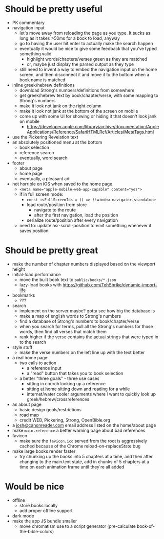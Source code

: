 # Should be pretty useful

- PK commentary
- navigation input
	- let's move away from reloading the page as you type.  It sucks as long as it takes >50ms for a book to load, anyway
	- go to having the user hit enter to actually make the search happen
	- eventually it would be nice to give some feedback that you've typed something valid
		- highlight words/chapters/verses green as they are matched
		- or, maybe just display the parsed output as they type
	- still need to invent a way to embed the navigation input on the home screen, and then disconnect it and move it to the bottom when a book name is matched
- inline greek/hebrew definitions
	- download Strong's numbers/definitions from somewhere
	- get greek/hebrew text by book/chapter/verse, with some mapping to Strong's numbers
	- make it look not jank on the right column
	- make it look not jank at the bottom of the screen on mobile
	- come up with some UI for showing or hiding it that doesn't look jank on mobile
		- https://developer.apple.com/library/archive/documentation/AppleApplications/Reference/SafariHTMLRef/Articles/MetaTags.html
- use the Pickering Revelation text
- an absolutely positioned menu at the bottom
	- book selection
	- reference search
	- eventually, word search
- footer
	- about page
	- home page
	- eventually, a pleasant ad
- not horrible on iOS when saved to the home page
	- `<meta name="apple-mobile-web-app-capable" content="yes">`
	- if in full screen mode:
		- `const isFullScreenIos = () => !!window.navigator.standalone`
		- load route/position from store
			- navigate to the route
			- after the first navigation, load the position
		- serialize route/position after every navigation
	- need to: update asr-scroll-position to emit something whenever it saves position


# Should be pretty great

- make the number of chapter numbers displayed based on the viewport height
- initial-load performance
	- move the built book text to `public/books/*.json`
	- lazy-load books with https://github.com/TehShrike/dynamic-import-iife
- bookmarks
	- ???
- search
	- implement on the server maybe?  gotta see how big the database is
	- make a map of english words to Strong's numbers
	- find a database of Strong's numbers to book/chapter/verse
	- when you search for terms, pull all the Strong's numbers for those words, then find all verses that match them
	- rank higher if the verse contains the actual strings that were typed in to the search
- style stuff
	- make the verse numbers on the left line up with the text better
- a real home page
	- two calls to action
		- a reference input
		- a "read" button that takes you to book selection
	- a better "three goals" - three use cases
		- sitting in church looking up a reference
		- sitting at home sitting down and reading for a while
		- internet/water cooler arguments where I want to quickly look up greek/hebrew/crossreferences
- an about page
	- basic design goals/restrictions
	- road map
	- credit WEB, Pickering, Strong, OpenBible.org
- a josh@canonreader.com email address listed on the home/about page
- make `main.reference` a better warning page about bad references
- favicon
	- make sure the `favicon.ico` served from the root is aggressively cached because of the Chrome reload-on-replaceState bug
- make large books render faster
	- try chunking up the books into 5 chapters at a time, and then after changing to the main.text state, add in chunks of 5 chapters at a time on each animation frame until they're all added

# Would be nice

- offline
	- store books locally
	- add proper offline support
- dark mode
- make the app JS bundle smaller
	- move chromatism use to a script generator (pre-calculate book-of-the-bible-colors)
